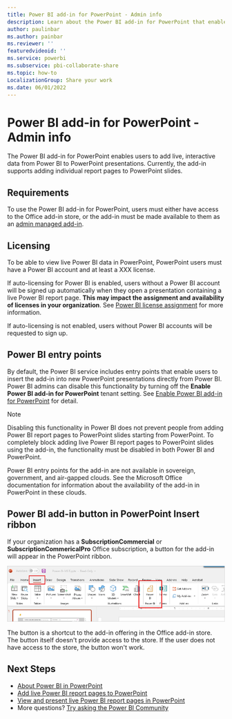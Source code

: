 ```yaml
---
title: Power BI add-in for PowerPoint - Admin info
description: Learn about the Power BI add-in for PowerPoint that enables you to add live Power BI data to your PowerPoint presentations.
author: paulinbar
ms.author: painbar
ms.reviewer: ''
featuredvideoid: ''
ms.service: powerbi
ms.subservice: pbi-collaborate-share
ms.topic: how-to
LocalizationGroup: Share your work
ms.date: 06/01/2022
---
```


# Power BI add-in for PowerPoint - Admin info

The Power BI add-in for PowerPoint enables users to add live, interactive data from Power BI to PowerPoint presentations. Currently, the add-in supports adding individual report pages to PowerPoint slides.

## Requirements

To use the Power BI add-in for PowerPoint, users must either have access to the Office add-in store, or the add-in must be made available to them as an [admin managed add-in](/microsoft-365/admin/manage/centralized-deployment-of-add-ins).

## Licensing

To be able to view live Power BI data in PowerPoint, PowerPoint users must have a Power BI account and at least a XXX license.

If auto-licensing for Power BI is enabled, users without a Power BI account will be signed up automatically when they open a presentation containing a live Power BI report page. **This may impact the assignment and availability of licenses in your organization**. See [Power BI license assignment](../enterprise/service-admin-disable-self-service.md) for more information.

If auto-licensing is not enabled, users without Power BI accounts will be requested to sign up.

## Power BI entry points

By default, the Power BI service includes entry points that enable users to insert the add-in into new PowerPoint presentations directly from Power BI. Power BI admins can disable this functionality by turning off the **Enable Power BI add-in for PowerPoint** tenant setting. See [Enable Power BI add-in for PowerPoint](../admin/service-admin-portal-export-sharing.md#enable-power-bi-add-in-for-powerpoint) for detail.

>[!NOTE]
> Disabling this functionality in Power BI does not prevent people from adding Power BI report pages to PowerPoint slides starting from PowerPoint. To completely block adding live Power BI report pages to PowerPoint slides using the add-in, the functionality must be disabled in both Power BI and PowerPoint.

Power BI entry points for the add-in are not available in sovereign, government, and air-gapped clouds. See the Microsoft Office documentation for information about the availability of the add-in in PowerPoint in these clouds.

## Power BI add-in button in PowerPoint Insert ribbon

If your organization has a **SubscriptionCommercial** or **SubscriptionCommericalPro** Office subscription, a button for the add-in will appear in the PowerPoint ribbon.

![Screenshot of Power BI add-in for PowerPoint button on Insert ribbon.](media/service-power-bi-powerpoint-add-in-about/power-bi-addin-powerpoint-button.png)

The button is a shortcut to the add-in offering in the Office add-in store. The button itself doesn't provide access to the store. If the user does not have access to the store, the button won't work.

## Next Steps

* [About Power BI in PowerPoint](./service-power-bi-powerpoint-add-in-about.md)
* [Add live Power BI report pages to PowerPoint](./service-power-bi-powerpoint-add-in-install.md)
* [View and present live Power BI report pages in PowerPoint](./service-power-bi-powerpoint-add-in-add-report.md)
* More questions? [Try asking the Power BI Community](https://community.powerbi.com/)
